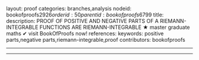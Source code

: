 layout: proof
categories: branches,analysis
nodeid: bookofproofs$2926
orderid: 50
parentid: bookofproofs$6799
title: 
description: PROOF OF POSITIVE AND NEGATIVE PARTS OF A RIEMANN-INTEGRABLE FUNCTIONS ARE RIEMANN-INTEGRABLE &#9733; master graduate maths &#10004; visit BookOfProofs now!
references: 
keywords: positive parts,negative parts,riemann-integrable,proof
contributors: bookofproofs

---


---

